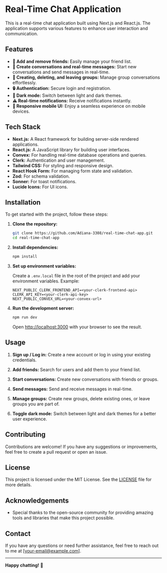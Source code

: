 # Real-Time Chat Application

This is a real-time chat application built using Next.js and React.js. The application supports various features to enhance user interaction and communication. 

## Features

- **🤝 Add and remove friends:** Easily manage your friend list.
- **💬 Create conversations and real-time messages:** Start new conversations and send messages in real-time.
- **👥 Creating, deleting, and leaving groups:** Manage group conversations effortlessly.
- **🔒 Authentication:** Secure login and registration.
- **🌙 Dark mode:** Switch between light and dark themes.
- **⚠️ Real-time notifications:** Receive notifications instantly.
- **📱 Responsive mobile UI:** Enjoy a seamless experience on mobile devices.

## Tech Stack

- **Next.js:** A React framework for building server-side rendered applications.
- **React.js:** A JavaScript library for building user interfaces.
- **Convex:** For handling real-time database operations and queries.
- **Clerk:** Authentication and user management.
- **Tailwind CSS:** For styling and responsive design.
- **React Hook Form:** For managing form state and validation.
- **Zod:** For schema validation.
- **Sonner:** For toast notifications.
- **Lucide Icons:** For UI icons.

## Installation

To get started with the project, follow these steps:

1. **Clone the repository:**

    ```bash
    git clone https://github.com/Adiana-3308/real-time-chat-app.git
    cd real-time-chat-app
    ```

2. **Install dependencies:**

    ```bash
    npm install
    ```

3. **Set up environment variables:**

    Create a `.env.local` file in the root of the project and add your environment variables. Example:

    ```env
    NEXT_PUBLIC_CLERK_FRONTEND_API=<your-clerk-frontend-api>
    CLERK_API_KEY=<your-clerk-api-key>
    NEXT_PUBLIC_CONVEX_URL=<your-convex-url>
    ```

4. **Run the development server:**

    ```bash
    npm run dev
    ```

    Open [http://localhost:3000](http://localhost:3000) with your browser to see the result.

## Usage

1. **Sign up / Log in:**
   Create a new account or log in using your existing credentials.

2. **Add friends:**
   Search for users and add them to your friend list.

3. **Start conversations:**
   Create new conversations with friends or groups.

4. **Send messages:**
   Send and receive messages in real-time.

5. **Manage groups:**
   Create new groups, delete existing ones, or leave groups you are part of.

6. **Toggle dark mode:**
   Switch between light and dark themes for a better user experience.

## Contributing

Contributions are welcome! If you have any suggestions or improvements, feel free to create a pull request or open an issue.

## License

This project is licensed under the MIT License. See the [LICENSE](LICENSE) file for more details.

## Acknowledgements

- Special thanks to the open-source community for providing amazing tools and libraries that make this project possible.

## Contact

If you have any questions or need further assistance, feel free to reach out to me at [your-email@example.com].

---

**Happy chatting!** 🚀
